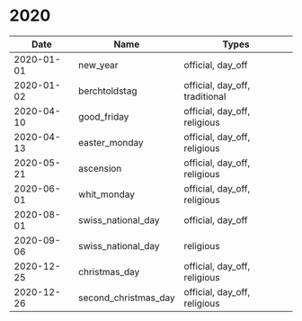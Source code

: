 # 2020

| Date       | Name                 | Types                          |
|------------|----------------------|--------------------------------|
| 2020-01-01 | new_year             | official, day_off              |
| 2020-01-02 | berchtoldstag        | official, day_off, traditional |
| 2020-04-10 | good_friday          | official, day_off, religious   |
| 2020-04-13 | easter_monday        | official, day_off, religious   |
| 2020-05-21 | ascension            | official, day_off, religious   |
| 2020-06-01 | whit_monday          | official, day_off, religious   |
| 2020-08-01 | swiss_national_day   | official, day_off              |
| 2020-09-06 | swiss_national_day   | religious                      |
| 2020-12-25 | christmas_day        | official, day_off, religious   |
| 2020-12-26 | second_christmas_day | official, day_off, religious   |
